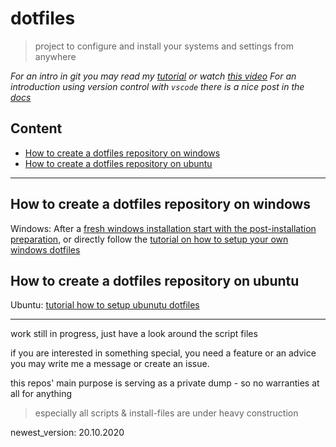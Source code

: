 # dotfiles

> project to configure and install your systems and settings from anywhere

*For an intro in git you may read my [tutorial](tutorials/how-to_init_a_git_repo.md) or watch [this video](https://www.youtube.com/watch?v=SWYqp7iY_Tc)*
*For an introduction using version control with `vscode` there is a nice post in the [docs](https://code.visualstudio.com/docs/editor/versioncontrol)*

## Content

- [How to create a dotfiles repository on windows](#how-to-create-a-dotfiles-repository-on-windows)
- [How to create a dotfiles repository on ubuntu](#how-to-create-a-dotfiles-repository-on-ubuntu)

---

## How to create a dotfiles repository on windows

Windows: After a [fresh windows installation start with the post-installation preparation](tutorials/windows/1-post-installation-windows10.md),
 or directly follow the
[tutorial on how to setup your own windows dotfiles](tutorials/windows/2-how-to-windows-dotfiles.md)

## How to create a dotfiles repository on ubuntu

Ubuntu: [tutorial how to setup ubunutu dotfiles](tutorials/ubuntu/1-how-to-ubuntu-dotfiles.md)

---

work still in progress, just have a look around the script files

if you are interested in something special, you need a feature or an advice you may write me a message or create an issue.

this repos' main purpose is serving as a private dump - so no warranties at all for anything

> especially all scripts & install-files are under heavy construction

newest_version: 20.10.2020
